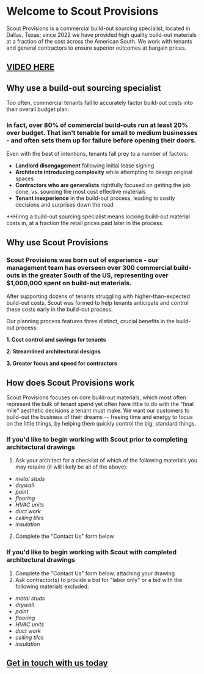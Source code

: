 # Welcome to Scout Provisions

Scout Provisions is a commercial build-out sourcing specialist, located in Dallas, Texas; since 2022 we have provided high quality build-out materials at a fraction of the cost across the American South. We work with tenants and general contractors to ensure superior outcomes at bargain prices.

## [VIDEO HERE](https://www.youtube.com/watch?v=BIH6STTzwrQ)

## Why use a build-out sourcing specialist

Too often, commercial tenants fail to accurately factor build-out costs into their overall budget plan. 

### In fact, over 80% of commercial build-outs run at least 20% over budget. That isn't tenable for small to medium businesses - and often sets them up for failure before opening their doors.

Even with the best of intentions, tenants fall prey to a number of factors:
- **Landlord disengagement** following initial lease signing
- **Architects introducing complexity** while attempting to design original spaces
- **Contractors who are generalists** rightfully focused on getting the job done, vs. sourcing the most cost effective materials
- **Tenant inexperience** in the build-out process, leading to costly decisions and surprises down the road

**Hiring a build-out sourcing specialist means locking build-out material costs in, at a fraction the retail prices paid later in the process.

## Why use Scout Provisions

### Scout Provisions was born out of experience - our management team has overseen over 300 commercial build-outs in the greater South of the US, representing over $1,000,000 spent on build-out materials. 

After supporting dozens of tenants struggling with higher-than-expected build-out costs, Scout was formed to help tenants anticipate and control these costs early in the build-out process. 

Our planning process features three distinct, crucial benefits in the build-out process:

**1. Cost control and savings for tenants**

**2. Streamlined architectural designs**

**3. Greater focus and speed for contractors**

## How does Scout Provisions work

Scout Provisions focuses on core build-out materials, which most often represent the bulk of tenant spend yet often have little to do with the "final mile" aesthetic decisions a tenant must make. We want our customers to build-out the business of their dreams -- freeing time and energy to focus on the little things, by helping them quickly control the big, standard things.

### If you'd like to begin working with Scout prior to completing architectural drawings

1. Ask your architect for a checklist of which of the following materials you may require (it will likely be all of the above):
- _metal studs_
- _drywall_
- _paint_
- _flooring_
- _HVAC units_
- _duct work_
- _ceiling tiles_
- _insulation_

2. Complete the "Contact Us" form below

### If you'd like to begin working with Scout with completed architectural drawings

1. Complete the "Contact Us" form below, attaching your drawing
2. Ask contractor(s) to provide a bid for "labor only" or a bid with the following materials excluded:
- _metal studs_
- _drywall_
- _paint_
- _flooring_
- _HVAC units_
- _duct work_
- _ceiling tiles_
- _insulation_

## [Get in touch with us today](https://3ic7ro3loor.typeform.com/to/LMFkkBDI)
